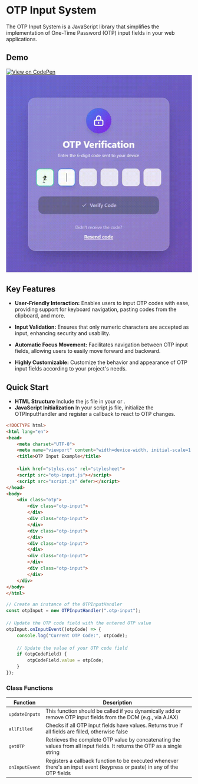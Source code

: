 

# OTP Input System

The OTP Input System is a JavaScript library that simplifies the implementation of One-Time Password (OTP) input fields in your web applications.

## Demo

[![View on CodePen](https://img.shields.io/badge/View%20on-CodePen-blue?style=for-the-badge&logo=codepen)](https://codepen.io/Ton-Miles/pen/GRPMqGN)
![Demo (opcional)](example.gif)

## Key Features

- **User-Friendly Interaction:** Enables users to input OTP codes with ease, providing support for keyboard navigation, pasting codes from the clipboard, and more.

- **Input Validation:** Ensures that only numeric characters are accepted as input, enhancing security and usability.

- **Automatic Focus Movement:** Facilitates navigation between OTP input fields, allowing users to easily move forward and backward.

- **Highly Customizable:** Customize the behavior and appearance of OTP input fields according to your project's needs.

## Quick Start

- **HTML Structure** Include the js file in your <body> or <head>.
- **JavaScript Initialization** In your script.js file, initialize the OTPInputHandler and register a callback to react to OTP changes.

```html
<!DOCTYPE html>
<html lang="en">
<head>
    <meta charset="UTF-8">
    <meta name="viewport" content="width=device-width, initial-scale=1.0">
    <title>OTP Input Example</title>
    
    <link href="styles.css" rel="stylesheet">
    <script src="otp-input.js"></script> 
    <script src="script.js" defer></script> 
</head>
<body>
    <div class="otp">
        <div class="otp-input">
        </div>
        <div class="otp-input">
        </div>
        <div class="otp-input">
        </div>
        <div class="otp-input">
        </div>
        <div class="otp-input">
        </div>
        <div class="otp-input">
        </div>
    </div>
</body>
</html>
```

```javascript
// Create an instance of the OTPInputHandler
const otpInput = new OTPInputHandler(".otp-input");

// Update the OTP code field with the entered OTP value
otpInput.onInputEvent((otpCode) => {
    console.log("Current OTP Code:", otpCode);
    
    // Update the value of your OTP code field
    if (otpCodeField) {
        otpCodeField.value = otpCode;
    }
});
```

### Class Functions

| Function | Description |
|--------|-------------|
| `updateInputs` | This function should be called if you dynamically add or remove OTP input fields from the DOM (e.g., via AJAX) |
| `allFilled` | Checks if all OTP input fields have values. Returns true if all fields are filled, otherwise false |
| `getOTP` | Retrieves the complete OTP value by concatenating the values from all input fields. It returns the OTP as a single string |
| `onInputEvent` | Registers a callback function to be executed whenever there's an input event (keypress or paste) in any of the OTP fields |
